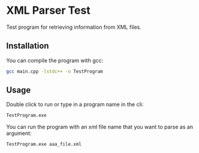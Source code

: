# XML Parser Test

Test program for retrieving information from XML files.

## Installation

You can compile the program with gcc:

```bash
gcc main.cpp -lstdc++ -o TestProgram
```

## Usage
Double click to run or type in a program name in the cli:

```bash
TestProgram.exe
```
You can run the program with an xml file name that you want to parse as an argument:
```bash
TestProgram.exe aaa_file.xml
```